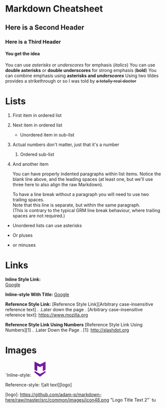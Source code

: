 # Markdown Cheatsheet
## Here is a Second Header
### Here is a Third Header
#### You get the idea

You can use *asterisks* or _underscores_ for emphasis (*italics*)
You can use **double asterisks** or __double underscores__ for strong emphasis (**bold**)
You can combine emphasis using **asterisks and _underscores_**
Using two tildes provides a strikethrough or so I was told by ~~a totally real doctor~~

# Lists

1. First item in ordered list
2. Next item in ordered list
    * Unordered item in sub-list
1. Actual numbers don't matter, just that it's a number
    1. Ordered sub-list
2. And another item

   You can have properly indented paragraphs within list items. Notice the blank line above, and the leading spaces (at least one, but we'll use three here to also align the raw Markdown).

   To have a line break without a paragraph you will need to use two trailing spaces.  
   Note that this line is separate, but within the same paragraph.  
   (This is contrary to the typical GRM line break behaviour, where trailing spaces are not required.)

* Unordered lists can use asterisks
+ Or pluses
- or minuses

# Links  

**Inline Style Link:**  
[Google](https://www.google.com)  

**Inline-style With Title:**
[Google](https://www.google.com "Google's Homepage")  

**Reference Style Link:**
[Reference Style Link][Arbitrary case-insensitive reference text]
.
.Later down the page
.
[Arbitrary case-insensitive reference text]: https://www.mozilla.org

**Reference Style Link Using Numbers**
[Reference Style Link Using Numbers][1]
.
.Later Down the Page
.
[1]: http://slashdot.org

# Images

`Inline-style:
![alt text](https://github.com/adam-p/markdown-here/raw/master/src/common/images/icon48.png "Logo Title Text 1")  

Reference-style:
![alt text][logo]

[logo]: https://github.com/adam-p/markdown-here/raw/master/src/common/images/icon48.png "Logo Title Text 2"`  tu